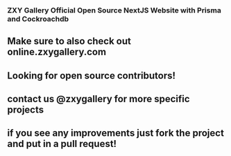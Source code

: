 ### ZXY Gallery Official Open Source NextJS Website with Prisma and Cockroachdb

## Make sure to also check out online.zxygallery.com

## Looking for open source contributors!

## contact us @zxygallery for more specific projects

## if you see any improvements just fork the project and put in a pull request!
